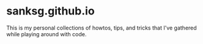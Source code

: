 # sanksg.github.io
This is my personal collections of howtos, tips, and tricks that I've gathered while playing around with code.
